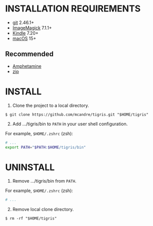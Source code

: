 # INSTALLATION REQUIREMENTS

* [git](https://git-scm.com/) 2.46.1+
* [ImageMagick](https://imagemagick.org/) 7.1.1+
* [Kindle](https://www.amazon.com/b?ie=UTF8&node=16571048011) 7.20+
* [macOS](https://www.apple.com/macos) 15+

## Recommended

* [Amphetamine](https://apps.apple.com/us/app/amphetamine/id937984704)
* [zip](https://linux.die.net/man/1/zip)

# INSTALL

1. Clone the project to a local directory.

```console
$ git clone https://github.com/mcandre/tigris.git "$HOME/tigris"
```

2. Add .../tigris/bin to `PATH` in your user shell configuration.

For example, `$HOME/.zshrc` (zsh):

```sh
# ...
export PATH="$PATH:$HOME/tigris/bin"
```

# UNINSTALL

1. Remove .../tigris/bin from `PATH`.

For example, `$HOME/.zshrc` (zsh):

```sh
# ...
```

2. Remove local clone directory.

```console
$ rm -rf "$HOME/tigris"
```
